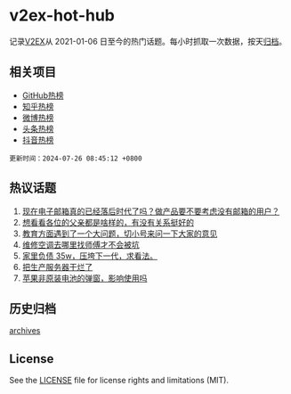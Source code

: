 # v2ex-hot-hub

 记录[V2EX](https://www.v2ex.com/)从 2021-01-06 日至今的热门话题。每小时抓取一次数据，按天[归档](archives)。
 
 ## 相关项目

- [GitHub热榜](https://github.com/lonnyzhang423/github-hot-hub)
- [知乎热榜](https://github.com/lonnyzhang423/zhihu-hot-hub)
- [微博热榜](https://github.com/lonnyzhang423/weibo-hot-hub)
- [头条热榜](https://github.com/lonnyzhang423/toutiao-hot-hub)
- [抖音热榜](https://github.com/lonnyzhang423/douyin-hot-hub)


 `更新时间：2024-07-26 08:45:12 +0800`

## 热议话题

1. [现在电子邮箱真的已经落后时代了吗？做产品要不要考虑没有邮箱的用户？](https://www.v2ex.com/t/1059889)
1. [想看看各位的父亲都是啥样的，有没有关系挺好的](https://www.v2ex.com/t/1059959)
1. [教育方面遇到了一个大问题，切小号来问一下大家的意见](https://www.v2ex.com/t/1060069)
1. [维修空调去哪里找师傅才不会被坑](https://www.v2ex.com/t/1059890)
1. [家里负债 35w，压垮下一代，求看法。](https://www.v2ex.com/t/1060133)
1. [把生产服务器干烂了](https://www.v2ex.com/t/1059898)
1. [苹果非原装电池的弹窗，影响使用吗](https://www.v2ex.com/t/1059878)

## 历史归档

[archives](archives)

## License

See the [LICENSE](LICENSE) file for license rights and limitations (MIT).
